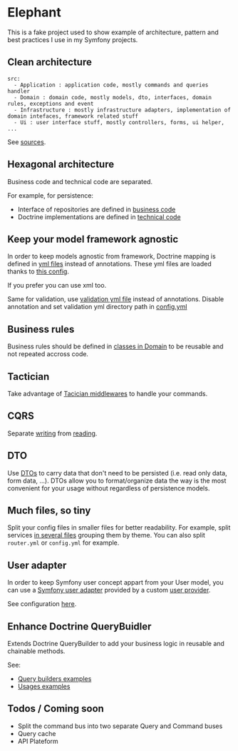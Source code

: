 # Elephant

This is a fake project used to show example of architecture, pattern and best practices I use in my Symfony projects. 

## Clean architecture

```
src:
  - Application : application code, mostly commands and queries handler
  - Domain : domain code, mostly models, dto, interfaces, domain rules, exceptions and event
  - Infrastructure : mostly infrastructure adapters, implementation of domain intefaces, framework related stuff
  - Ui : user interface stuff, mostly controllers, forms, ui helper, ...
```

See [sources](/server/src).

## Hexagonal architecture

Business code and technical code are separated.

For example, for persistence:

* Interface of repositories are defined in [business code](/server/src/Infrastructure/Repository)
* Doctrine implementations are defined in [technical code](/server/src/Domain/Repository)

## Keep your model framework agnostic

In order to keep models agnostic from framework, Doctrine mapping is defined in [yml files](/server/app/config/doctrine/entity) instead of annotations. These yml files are loaded thanks to [this config](/server/app/config/doctrine.yml#L18).

If you prefer you can use xml too.

Same for validation, use [validation yml file](/server/app/config/validation) instead of annotations. Disable annotation and set validation yml directory path in [config.yml](/server/app/config/config.yml#L23)

## Business rules

Business rules should be defined in [classes in Domain](/server/src/Domain/Rules) to be reusable and not repeated accross code.

## Tactician

Take advantage of [Tacician middlewares](/server/app/config/tactician.yml) to handle your commands.

## CQRS

Separate [writing](/server/src/Application/Command) from [reading](/server/src/Application/Query).

## DTO

Use [DTOs](/server/src/Domain/Dto) to carry data that don't need to be persisted (i.e. read only data, form data, ...). DTOs allow you to format/organize data the way is the most convenient for your usage without regardless of persistence models.

## Much files, so tiny

Split your config files in smaller files for better readability. For example, split services [in several files](/server/app/config/services) grouping them by theme. You can also split `router.yml` or `config.yml` for example.

## User adapter

In order to keep Symfony user concept appart from your User model, you can use a [Symfony user adapter](/server/src/Infrastructure/Security/User/SymfonyUser.php) provided by a custom [user provider](/server/src/Infrastructure/Security/User/SymfonyUserProvider.php).

See configuration [here](/server/app/config/security.yml#L12).

## Enhance Doctrine QueryBuidler

Extends Doctrine QueryBuilder to add your business logic in reusable and chainable methods.
 
See:
* [Query builders examples](/server/src/Infrastructure/QueryBuilder)
* [Usages examples](/server/src/Infrastructure/Repository)

## Todos / Coming soon

* Split the command bus into two separate Query and Command buses
* Query cache
* API Plateform
